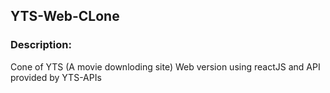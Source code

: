## YTS-Web-CLone
<h3>Description:</h3>
<p>Cone of YTS (A movie downloding site) Web version using reactJS and API provided by YTS-APIs</p>

